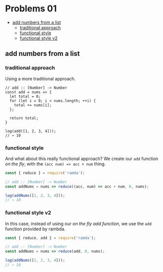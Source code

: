 # Problems 01

- [add numbers from a list](#add-numbers-from-a-list)
  + [traditional approach](#traditional-approach)
  + [functional style](#functional-style)
  + [functional style v2](#functional-style-v2)

## add numbers from a list

### traditional approach

Using a more traditional approach.

```
// add :: [Number] -> Number
const add = nums => {
  let total = 0;
  for (let i = 0; i < nums.length; ++i) {
    total += nums[i];
  };

  return total;
}

log(add([1, 2, 3, 4]));
// → 10
```

### functional style

And what about this really functional approach? We create our `add` function _on the fly_, with the `(acc num) => acc + num` thing.

```js
const { reduce } = require('ramda');

// add :: [Number] -> Number
const addNums = nums => reduce((acc, num) => acc + num, 0, nums);

log(addNums([1, 2, 3, 4]));
// → 10
```

### functional style v2

In this case, instead of using our _on the fly add function_, we use the `add` function provided by rambda.

```js
const { reduce, add } = require('ramda');

// add :: [Number] -> Number
const addNums = nums => reduce(add, 0, nums);

log(addNums([1, 2, 3, 4]));
// → 10
```


